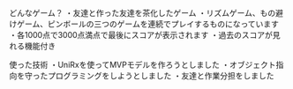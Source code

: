 どんなゲーム？
・友達と作った友達を茶化したゲーム
・リズムゲーム、もの避けゲーム、ピンボールの三つのゲームを連続でプレイするものになっています
・各1000点で3000点満点で最後にスコアが表示されます
・過去のスコアが見れる機能付き

使った技術
・UniRxを使ってMVPモデルを作ろうとしました
・オブジェクト指向を守ったプログラミングをしようとしました
・友達と作業分担をしました
